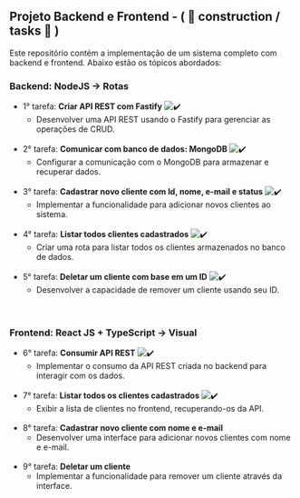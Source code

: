 ## Projeto Backend e Frontend - ( 👷 construction / tasks 👷 )

Este repositório contém a implementação de um sistema completo com backend e frontend. Abaixo estão os tópicos abordados:

### Backend: NodeJS -> Rotas
- 1° tarefa: **Criar API REST com Fastify** ![✔️](https://img.shields.io/badge/Status-✔️-green)
  - Desenvolver uma API REST usando o Fastify para gerenciar as operações de CRUD.<br><br>
- 2° tarefa: **Comunicar com banco de dados: MongoDB** ![✔️](https://img.shields.io/badge/Status-✔️-green)
  - Configurar a comunicação com o MongoDB para armazenar e recuperar dados.<br><br>
- 3° tarefa: **Cadastrar novo cliente com Id, nome, e-mail e status** ![✔️](https://img.shields.io/badge/Status-✔️-green)
  - Implementar a funcionalidade para adicionar novos clientes ao sistema.<br><br>
- 4° tarefa: **Listar todos clientes cadastrados**  ![✔️](https://img.shields.io/badge/Status-✔️-green)
  - Criar uma rota para listar todos os clientes armazenados no banco de dados.<br><br>
- 5° tarefa: **Deletar um cliente com base em um ID**  ![✔️](https://img.shields.io/badge/Status-✔️-green)
  - Desenvolver a capacidade de remover um cliente usando seu ID.<br><br><br>

### Frontend: React JS + TypeScript -> Visual
- 6° tarefa: **Consumir API REST**   ![✔️](https://img.shields.io/badge/Status-✔️-green)
  - Implementar o consumo da API REST criada no backend para interagir com os dados.<br><br>
- 7° tarefa: **Listar todos os clientes cadastrados**   ![✔️](https://img.shields.io/badge/Status-✔️-green)
  - Exibir a lista de clientes no frontend, recuperando-os da API.<br><br>
- 8° tarefa: **Cadastrar novo cliente com nome e e-mail**
  - Desenvolver uma interface para adicionar novos clientes com nome e e-mail.<br><br>
- 9° tarefa: **Deletar um cliente**
  - Implementar a funcionalidade para remover um cliente através da interface.<br><br>